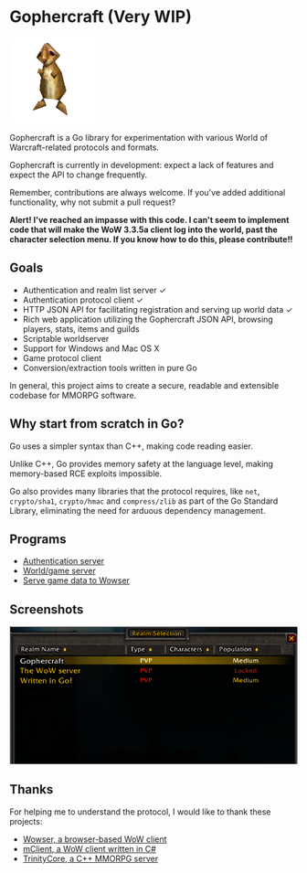 # Gophercraft (Very WIP)

![gopher](gopher.png)

Gophercraft is a Go library for experimentation with various World of Warcraft-related protocols and formats.

Gophercraft is currently in development: expect a lack of features and expect the API to change frequently.

Remember, contributions are always welcome. If you've added additional functionality, why not submit a pull request?

**Alert! I've reached an impasse with this code. I can't seem to implement code that will make the WoW 3.3.5a client log into the world, past the character selection menu. If you know how to do this, please contribute!!**

## Goals

- Authentication and realm list server ✓
- Authentication protocol client ✓
- HTTP JSON API for facilitating registration and serving up world data ✓
- Rich web application utilizing the Gophercraft JSON API, browsing players, stats, items and guilds
- Scriptable worldserver 
- Support for Windows and Mac OS X
- Game protocol client
- Conversion/extraction tools written in pure Go

In general, this project aims to create a secure, readable and extensible codebase for MMORPG software.

## Why start from scratch in Go?

Go uses a simpler syntax than C++, making code reading easier.

Unlike C++, Go provides memory safety at the language level, making memory-based RCE exploits impossible.

Go also provides many libraries that the protocol requires, like `net`, `crypto/sha1`, `crypto/hmac` and `compress/zlib` as part of the Go Standard Library, eliminating the need for arduous dependency management.

## Programs

- <a href="cmd/gcraft_core_auth">Authentication server</a>
- <a href="cmd/gcraft_core_world">World/game server</a>
- <a href="cmd/gcraft_wowser_pipeline">Serve game data to Wowser</a>

## Screenshots

![worldserverscreenshot](realmlist.png)

## Thanks

For helping me to understand the protocol, I would like to thank these projects:

- [Wowser, a browser-based WoW client](https://github.com/wowserhq/wowser)
- [mClient, a WoW client written in C#](https://github.com/justMaku/mClient)
- [TrinityCore, a C++ MMORPG server](https://github.com/TrinityCore/TrinityCore/)
